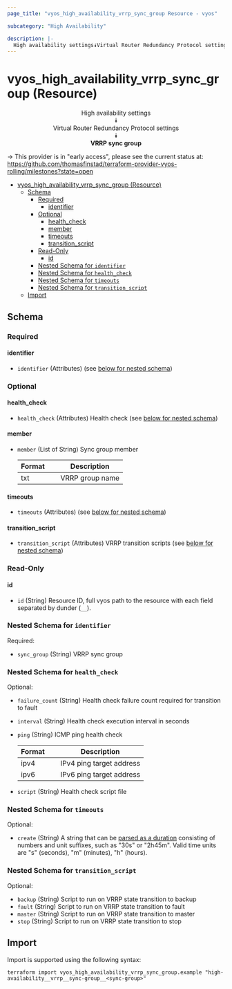 ```yaml
---
page_title: "vyos_high_availability_vrrp_sync_group Resource - vyos"

subcategory: "High Availability"

description: |-
  High availability settings⯯Virtual Router Redundancy Protocol settings⯯VRRP sync group
---
```


# vyos_high_availability_vrrp_sync_group (Resource)
<center>


High availability settings  
⯯  
Virtual Router Redundancy Protocol settings  
⯯  
**VRRP sync group**


</center>

-> This provider is in "early access", please see the current status at: https://github.com/thomasfinstad/terraform-provider-vyos-rolling/milestones?state=open

<!--TOC-->

- [vyos_high_availability_vrrp_sync_group (Resource)](#vyos_high_availability_vrrp_sync_group-resource)
  - [Schema](#schema)
    - [Required](#required)
      - [identifier](#identifier)
    - [Optional](#optional)
      - [health_check](#health_check)
      - [member](#member)
      - [timeouts](#timeouts)
      - [transition_script](#transition_script)
    - [Read-Only](#read-only)
      - [id](#id)
    - [Nested Schema for `identifier`](#nested-schema-for-identifier)
    - [Nested Schema for `health_check`](#nested-schema-for-health_check)
    - [Nested Schema for `timeouts`](#nested-schema-for-timeouts)
    - [Nested Schema for `transition_script`](#nested-schema-for-transition_script)
  - [Import](#import)

<!--TOC-->

<!-- schema generated by tfplugindocs -->
## Schema

### Required

#### identifier
- `identifier` (Attributes) (see [below for nested schema](#nestedatt--identifier))

### Optional

#### health_check
- `health_check` (Attributes) Health check (see [below for nested schema](#nestedatt--health_check))
#### member
- `member` (List of String) Sync group member

    |  Format  &emsp;|  Description      |
    |----------|-------------------|
    |  txt     &emsp;|  VRRP group name  |
#### timeouts
- `timeouts` (Attributes) (see [below for nested schema](#nestedatt--timeouts))
#### transition_script
- `transition_script` (Attributes) VRRP transition scripts (see [below for nested schema](#nestedatt--transition_script))

### Read-Only

#### id
- `id` (String) Resource ID, full vyos path to the resource with each field separated by dunder (`__`).

<a id="nestedatt--identifier"></a>
### Nested Schema for `identifier`

Required:

- `sync_group` (String) VRRP sync group


<a id="nestedatt--health_check"></a>
### Nested Schema for `health_check`

Optional:

- `failure_count` (String) Health check failure count required for transition to fault
- `interval` (String) Health check execution interval in seconds
- `ping` (String) ICMP ping health check

    |  Format  &emsp;|  Description               |
    |----------|----------------------------|
    |  ipv4    &emsp;|  IPv4 ping target address  |
    |  ipv6    &emsp;|  IPv6 ping target address  |
- `script` (String) Health check script file


<a id="nestedatt--timeouts"></a>
### Nested Schema for `timeouts`

Optional:

- `create` (String) A string that can be [parsed as a duration](https://pkg.go.dev/time#ParseDuration) consisting of numbers and unit suffixes, such as &#34;30s&#34; or &#34;2h45m&#34;. Valid time units are &#34;s&#34; (seconds), &#34;m&#34; (minutes), &#34;h&#34; (hours).


<a id="nestedatt--transition_script"></a>
### Nested Schema for `transition_script`

Optional:

- `backup` (String) Script to run on VRRP state transition to backup
- `fault` (String) Script to run on VRRP state transition to fault
- `master` (String) Script to run on VRRP state transition to master
- `stop` (String) Script to run on VRRP state transition to stop

## Import

Import is supported using the following syntax:

```shell
terraform import vyos_high_availability_vrrp_sync_group.example "high-availability__vrrp__sync-group__<sync-group>"
```
